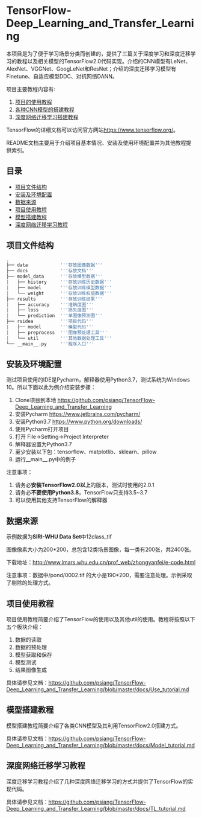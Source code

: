 # TensorFlow-Deep_Learning_and_Transfer_Learning

本项目是为了便于学习场景分类而创建的，提供了三篇关于深度学习和深度迁移学习的教程以及相关模型的TensorFlow2.0代码实现。介绍的CNN模型有LeNet、AlexNet、VGGNet、GoogLeNet和ResNet；介绍的深度迁移学习模型有Finetune、自适应模型DDC、对抗网络DANN。

项目主要教程内容有:

1. [项目的使用教程](https://github.com/psiang/TensorFlow-Deep_Learning_and_Transfer_Learning/blob/master/docs/Use_tutorial.md)
2. [各种CNN模型的搭建教程](https://github.com/psiang/TensorFlow-Deep_Learning_and_Transfer_Learning/blob/master/docs/Model_tutorial.md)
3. [深度网络迁移学习搭建教程](https://github.com/psiang/TensorFlow-Deep_Learning_and_Transfer_Learning/blob/master/docs/TL_tutorial.md)

TensorFlow的详细文档可以访问官方网站<https://www.tensorflow.org/>。

README文档主要用于介绍项目基本情况、安装及使用环境配置并为其他教程提供索引。

## 目录

- [项目文件结构](#项目文件结构)
- [安装及环境配置](#安装及环境配置)
- [数据来源](#数据来源)
- [项目使用教程](#项目使用教程)
- [模型搭建教程](#模型搭建教程)
- [深度网络迁移学习教程](#深度网络迁移学习教程)

## 项目文件结构

```python
.
├── data            '''存放图像数据'''
├── docs            '''存放文档'''
├── model_data      '''存放模型数据'''
|   ├── history     '''存放训练历史数据'''
|   ├── model       '''存放训练模型数据'''
|   └── weight      '''存放训练权值数据'''
├── results         '''存放训练结果'''
|   ├── accuracy    '''准确度图'''
|   ├── loss        '''损失度图'''
|   └── prediction  '''单图像预测图'''
├── rsidea          '''项目代码'''
|   ├── model       '''模型代码'''
|   ├── preprocess  '''图像预处理工具'''
|   └── util        '''其他数据处理工具'''
└── __main__.py     '''程序入口'''
```

## 安装及环境配置

测试项目使用的IDE是Pycharm，解释器使用Python3.7，测试系统为Windows 10。所以下面以此为例介绍安装步骤：

1. Clone项目到本地 <https://github.com/psiang/TensorFlow-Deep_Learning_and_Transfer_Learning>
2. 安装Pycharm <https://www.jetbrains.com/pycharm/>
3. 安装Python3.7 <https://www.python.org/downloads/>
4. 使用Pycharm打开项目
5. 打开 File->Setting->Project Interpreter
6. 解释器设置为Python3.7
7. 至少安装以下包：tensorflow、matplotlib、sklearn、pillow
8. 运行__main__.py中的例子

注意事项：

1. 请务必**安装TensorFlow2.0以上**的版本，测试时使用的2.0.1
2. 请务必**不要使用Python3.8**，TensorFlow只支持3.5~3.7
3. 可以使用其他支持TensorFlow的解释器

## 数据来源

示例数据为**SIRI-WHU Data Set**中12class_tif

图像像素大小为200*200，总包含12类场景图像，每一类有200张，共2400张。

下载地址：<http://www.lmars.whu.edu.cn/prof_web/zhongyanfei/e-code.html>

注意事项：数据中/pond/0002.tif 的大小是190*200，需要注意处理。示例采取了剔除的处理方式。

## 项目使用教程

项目使用教程简要介绍了TensorFlow的使用以及其他util的使用。教程将按照以下五个板块介绍：

1. 数据的读取
2. 数据的预处理
3. 模型获取和保存
4. 模型测试
5. 结果图像生成

具体请参见文档：<https://github.com/psiang/TensorFlow-Deep_Learning_and_Transfer_Learning/blob/master/docs/Use_tutorial.md>

## 模型搭建教程

模型搭建教程简要介绍了各类CNN模型及其利用TensorFlow2.0搭建方式。

具体请参见文档：<https://github.com/psiang/TensorFlow-Deep_Learning_and_Transfer_Learning/blob/master/docs/Model_tutorial.md>

## 深度网络迁移学习教程

深度迁移学习教程介绍了几种深度网络迁移学习的方式并提供了TensorFlow的实现代码。

具体请参见文档：<https://github.com/psiang/TensorFlow-Deep_Learning_and_Transfer_Learning/blob/master/docs/TL_tutorial.md>